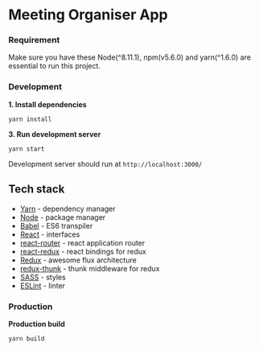 # Meeting Organiser App

### Requirement
Make sure you have these Node(\^8.11.1), npm(v5.6.0) and yarn(\^1.6.0) are essential to run this project.

### Development

**1. Install dependencies**

    yarn install
    
**3. Run development server**

    yarn start
    

Development server should run at ```http://localhost:3000/```

## Tech stack

- [Yarn](https://yarnpkg.com/en/) - dependency manager
- [Node](https://nodejs.org/en/) - package manager
- [Babel](https://babeljs.io/) - ES6 transpiler
- [React](https://facebook.github.io/react/) - interfaces
- [react-router](https://github.com/rackt/react-router) - react application router
- [react-redux](https://github.com/rackt/react-redux) - react bindings for redux
- [Redux](https://github.com/rackt/redux) - awesome flux architecture
- [redux-thunk](https://github.com/gaearon/redux-thunk) - thunk middleware for redux
- [SASS](http://sass-lang.com/) - styles
- [ESLint](http://eslint.org/) - linter

### Production
    
**Production build**
    
    yarn build